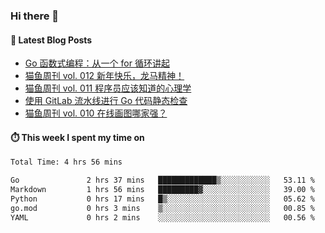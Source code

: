 ### Hi there 👋


#### 📖 Latest Blog Posts
<!-- BLOG-POST-LIST:START -->
- [Go 函数式编程：从一个 for 循环讲起](https://ameow.xyz/archives/go-functional-programming-intro)
- [猫鱼周刊 vol. 012 新年快乐，龙马精神！](https://ameow.xyz/archives/weekly-012)
- [猫鱼周刊 vol. 011 程序员应该知道的心理学](https://ameow.xyz/archives/weekly-011)
- [使用 GitLab 流水线进行 Go 代码静态检查](https://ameow.xyz/archives/gitlab-golang-ci-lint)
- [猫鱼周刊 vol. 010 在线画图哪家强？](https://ameow.xyz/archives/weekly-010)
<!-- BLOG-POST-LIST:END -->

#### ⏱️ This week I spent my time on
<!--START_SECTION:waka-->

```txt
Total Time: 4 hrs 56 mins

Go               2 hrs 37 mins   █████████████▒░░░░░░░░░░░   53.11 %
Markdown         1 hrs 56 mins   █████████▓░░░░░░░░░░░░░░░   39.00 %
Python           0 hrs 17 mins   █▒░░░░░░░░░░░░░░░░░░░░░░░   05.62 %
go.mod           0 hrs 3 mins    ▒░░░░░░░░░░░░░░░░░░░░░░░░   00.85 %
YAML             0 hrs 2 mins    ░░░░░░░░░░░░░░░░░░░░░░░░░   00.56 %
```

<!--END_SECTION:waka-->

<!--
**LeslieLeung/LeslieLeung** is a ✨ _special_ ✨ repository because its `README.md` (this file) appears on your GitHub profile.

Here are some ideas to get you started:

- 🔭 I’m currently working on ...
- 🌱 I’m currently learning ...
- 👯 I’m looking to collaborate on ...
- 🤔 I’m looking for help with ...
- 💬 Ask me about ...
- 📫 How to reach me: ...
- 😄 Pronouns: ...
- ⚡ Fun fact: ...
-->
